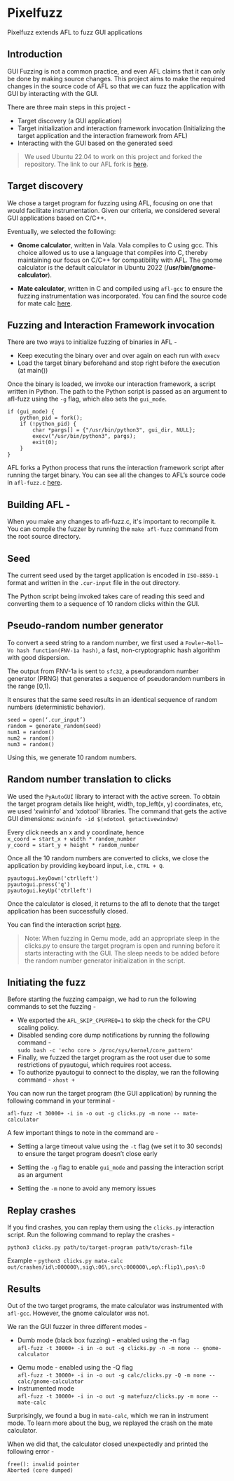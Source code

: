 # Pixelfuzz

Pixelfuzz extends AFL to fuzz GUI applications

## Introduction

GUI Fuzzing is not a common practice, and even AFL claims that it can only be done by making source changes.
This project aims to make the required changes in the source code of AFL so that we can fuzz the application with GUI by interacting with the GUI.<br>

There are three main steps in this project -<br>

-   Target discovery (a GUI application)
-   Target initialization and interaction framework invocation (Initializing the target application and the interaction framework from AFL)
-   Interacting with the GUI based on the generated seed

> We used Ubuntu 22.04 to work on this project and forked the repository.
> The link to our AFL fork is [here](https://github.com/itsiprikshit/AFL).

## Target discovery

We chose a target program for fuzzing using AFL, focusing on one that would facilitate instrumentation. Given our criteria, we considered several GUI applications based on C/C++.

Eventually, we selected the following:<br>

-   <b>Gnome calculator</b>, written in Vala. Vala compiles to C using gcc. This choice allowed us to use a language that compiles into C, thereby maintaining our focus on C/C++ for compatibility with AFL. The gnome calculator is the default calculator in Ubuntu 2022 (<b>/usr/bin/gnome-calculator</b>).

*   <b>Mate calculator</b>, written in C and compiled using `afl-gcc` to ensure the fuzzing instrumentation was incorporated. You can find the source code for mate calc [here](https://github.com/mate-desktop/mate-calc).

## Fuzzing and Interaction Framework invocation

There are two ways to initialize fuzzing of binaries in AFL -<br>

-   Keep executing the binary over and over again on each run with `execv`
-   Load the target binary beforehand and stop right before the execution (at main())<br>

Once the binary is loaded, we invoke our interaction framework, a script written in Python.
The path to the Python script is passed as an argument to afl-fuzz using the `-g` flag, which also sets the `gui_mode`.

```
if (gui_mode) {
    python_pid = fork();
    if (!python_pid) {
        char *pargs[] = {"/usr/bin/python3", gui_dir, NULL};
        execv("/usr/bin/python3", pargs);
        exit(0);
    }
}
```

AFL forks a Python process that runs the interaction framework script after running the target binary.
You can see all the changes to AFL’s source code in `afl-fuzz.c` [here](https://github.com/google/AFL/compare/master...itsiprikshit:AFL:master).

## Building AFL -

When you make any changes to afl-fuzz.c, it's important to recompile it. You can compile the fuzzer by running the `make afl-fuzz` command from the root source directory.

## Seed

The current seed used by the target application is encoded in `ISO-8859-1` format and written in the `.cur-input` file in the out directory.

The Python script being invoked takes care of reading this seed and converting them to a sequence of 10 random clicks within the GUI.

## Pseudo-random number generator

To convert a seed string to a random number, we first used a `Fowler–Noll–Vo hash function(FNV-1a hash)`, a fast, non-cryptographic hash algorithm with good dispersion.

The output from FNV-1a is sent to `sfc32`, a pseudorandom number generator (PRNG) that generates a sequence of pseudorandom numbers in the range [0,1).

It ensures that the same seed results in an identical sequence of random numbers (deterministic behavior).

```
seed = open(‘.cur_input’)
random = generate_random(seed)
num1 = random()
num2 = random()
num3 = random()
```

Using this, we generate 10 random numbers.

## Random number translation to clicks

We used the `PyAutoGUI` library to interact with the active screen.
To obtain the target program details like height, width, top_left(x, y) coordinates, etc, we used ‘xwininfo’ and ‘xdotool’ libraries.
The command that gets the active GUI dimensions:
`xwininfo -id $(xdotool getactivewindow)`

Every click needs an x and y coordinate, hence <br>
`x_coord = start_x + width * random_number`<br>
`y_coord = start_y + height * random_number`

Once all the 10 random numbers are converted to clicks, we close the application by providing keyboard input, i.e., `CTRL + Q`.

```
pyautogui.keyDown('ctrlleft')
pyautogui.press('q')
pyautogui.keyUp('ctrlleft')
```

Once the calculator is closed, it returns to the afl to denote that the target application has been successfully closed.

You can find the interaction script [here](https://github.com/itsiprikshit/pixelfuzz/blob/main/clicks.py).

> Note: When fuzzing in Qemu mode, add an appropriate sleep in the clicks.py to ensure the target program is open and running before it starts interacting with the GUI. The sleep needs to be added before the random number generator initialization in the script.

## Initiating the fuzz

Before starting the fuzzing campaign, we had to run the following commands to set the fuzzing -

-   We exported the `AFL_SKIP_CPUFREQ=1` to skip the check for the CPU scaling policy.
-   Disabled sending core dump notifications by running the following command - <br>
    `sudo bash -c 'echo core > /proc/sys/kernel/core_pattern'`<br>
-   Finally, we fuzzed the target program as the root user due to some restrictions of pyautogui, which requires root access.
-   To authorize pyautogui to connect to the display, we ran the following command - `xhost +`

You can now run the target program (the GUI application) by running the following command in your terminal - <br>

`afl-fuzz -t 30000+ -i in -o out -g clicks.py -m none -- mate-calculator`

A few important things to note in the command are - <br>

-   Setting a large timeout value using the `-t` flag (we set it to 30 seconds) to ensure the target program doesn’t close early

-   Setting the `-g` flag to enable `gui_mode` and passing the interaction script as an argument
-   Setting the `-m` none to avoid any memory issues

## Replay crashes

If you find crashes, you can replay them using the `clicks.py` interaction script. Run the following command to replay the crashes - <br>

`python3 clicks.py path/to/target-program path/to/crash-file`

Example -
`python3 clicks.py mate-calc out/crashes/id\:000000\,sig\:06\,src\:000000\,op\:flip1\,pos\:0`

## Results

Out of the two target programs, the mate calculator was instrumented with `afl-gcc`. However, the gnome calculator was not.

We ran the GUI fuzzer in three different modes -<br>

-   Dumb mode (black box fuzzing) - enabled using the -n flag <br>
    `afl-fuzz -t 30000+ -i in -o out -g clicks.py -n -m none -- gnome-calculator`

*   Qemu mode - enabled using the -Q flag <br>
    `afl-fuzz -t 30000+ -i in -o out -g calc/clicks.py -Q -m none -- calc/gnome-calculator`
*   Instrumented mode <br>
    `afl-fuzz -t 30000+ -i in -o out -g matefuzz/clicks.py -m none -- mate-calc`

Surprisingly, we found a bug in `mate-calc`, which we ran in instrument mode. To learn more about the bug, we replayed the crash on the mate calculator.

When we did that, the calculator closed unexpectedly and printed the following error -<br>

```
free(): invalid pointer
Aborted (core dumped)
```
